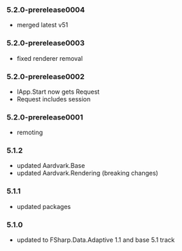 ### 5.2.0-prerelease0004
 - merged latest v51
 
### 5.2.0-prerelease0003
 - fixed renderer removal
 
### 5.2.0-prerelease0002
 - IApp.Start now gets Request
 - Request includes session

### 5.2.0-prerelease0001
 - remoting

### 5.1.2
- updated Aardvark.Base
- updated Aardvark.Rendering (breaking changes)

### 5.1.1
 - updated packages

### 5.1.0
- updated to FSharp.Data.Adaptive 1.1 and base 5.1 track

